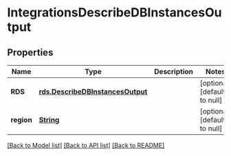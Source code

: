 # IntegrationsDescribeDBInstancesOutput
## Properties

Name | Type | Description | Notes
------------ | ------------- | ------------- | -------------
**RDS** | [**rds.DescribeDBInstancesOutput**](rds.DescribeDBInstancesOutput.md) |  | [optional] [default to null]
**region** | [**String**](string.md) |  | [optional] [default to null]

[[Back to Model list]](../README.md#documentation-for-models) [[Back to API list]](../README.md#documentation-for-api-endpoints) [[Back to README]](../README.md)

